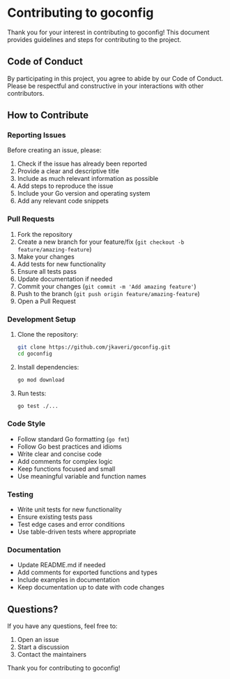 # Contributing to goconfig

Thank you for your interest in contributing to goconfig! This document provides guidelines and steps for contributing to the project.

## Code of Conduct

By participating in this project, you agree to abide by our Code of Conduct. Please be respectful and constructive in your interactions with other contributors.

## How to Contribute

### Reporting Issues

Before creating an issue, please:
1. Check if the issue has already been reported
2. Provide a clear and descriptive title
3. Include as much relevant information as possible
4. Add steps to reproduce the issue
5. Include your Go version and operating system
6. Add any relevant code snippets

### Pull Requests

1. Fork the repository
2. Create a new branch for your feature/fix (`git checkout -b feature/amazing-feature`)
3. Make your changes
4. Add tests for new functionality
5. Ensure all tests pass
6. Update documentation if needed
7. Commit your changes (`git commit -m 'Add amazing feature'`)
8. Push to the branch (`git push origin feature/amazing-feature`)
9. Open a Pull Request

### Development Setup

1. Clone the repository:
   ```bash
   git clone https://github.com/jkaveri/goconfig.git
   cd goconfig
   ```

2. Install dependencies:
   ```bash
   go mod download
   ```

3. Run tests:
   ```bash
   go test ./...
   ```

### Code Style

- Follow standard Go formatting (`go fmt`)
- Follow Go best practices and idioms
- Write clear and concise code
- Add comments for complex logic
- Keep functions focused and small
- Use meaningful variable and function names

### Testing

- Write unit tests for new functionality
- Ensure existing tests pass
- Test edge cases and error conditions
- Use table-driven tests where appropriate

### Documentation

- Update README.md if needed
- Add comments for exported functions and types
- Include examples in documentation
- Keep documentation up to date with code changes

## Questions?

If you have any questions, feel free to:
1. Open an issue
2. Start a discussion
3. Contact the maintainers

Thank you for contributing to goconfig!
